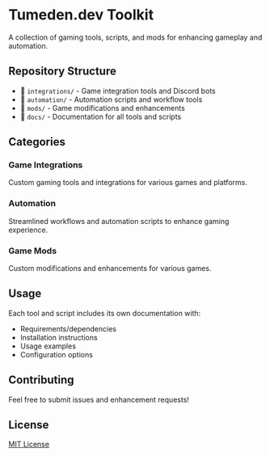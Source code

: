 # Tumeden.dev Toolkit

A collection of gaming tools, scripts, and mods for enhancing gameplay and automation.

## Repository Structure

- 📁 `integrations/` - Game integration tools and Discord bots
- 📁 `automation/` - Automation scripts and workflow tools
- 📁 `mods/` - Game modifications and enhancements
- 📁 `docs/` - Documentation for all tools and scripts

## Categories

### Game Integrations
Custom gaming tools and integrations for various games and platforms.

### Automation
Streamlined workflows and automation scripts to enhance gaming experience.

### Game Mods
Custom modifications and enhancements for various games.

## Usage

Each tool and script includes its own documentation with:
- Requirements/dependencies
- Installation instructions
- Usage examples
- Configuration options

## Contributing

Feel free to submit issues and enhancement requests!

## License

[MIT License](LICENSE)
